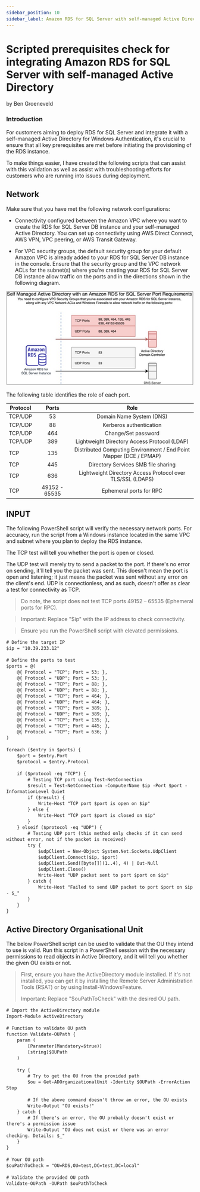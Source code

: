 ```yaml
---
sidebar_position: 10
sidebar_label: Amazon RDS for SQL Server with self-managed Active Directory
---
```


# Scripted prerequisites check for integrating Amazon RDS for SQL Server with self-managed Active Directory
by Ben Groeneveld

### Introduction

For customers aiming to deploy RDS for SQL Server and integrate it with a self-managed Active Directory for Windows Authentication, it's crucial to ensure that all key prerequisites are met before initiating the provisioning of the RDS instance.

To make things easier, I have created the following scripts that can assist with this validation as well as assist with troubleshooting efforts for customers who are running into issues during deployment.

## Network
Make sure that you have met the following network configurations:

- Connectivity configured between the Amazon VPC where you want to create the RDS for SQL Server DB instance and your self-managed Active Directory. You can set up connectivity using AWS Direct Connect, AWS VPN, VPC peering, or AWS Transit Gateway.

- For VPC security groups, the default security group for your default Amazon VPC is already added to your RDS for SQL Server DB instance in the console. Ensure that the security group and the VPC network ACLs for the subnet(s) where you're creating your RDS for SQL Server DB instance allow traffic on the ports and in the directions shown in the following diagram.

![IMAGE1](IMG/IMG01.png)

The following table identifies the role of each port.

|  Protocol | Ports | Role |
| ------------- |:-------------:| :-------------:|
| TCP/UDP |53  | Domain Name System (DNS) |
| TCP/UDP| 88|Kerberos authentication|
| TCP/UDP|464 | Change/Set password|
| TCP/UDP|389 | Lightweight Directory Access Protocol (LDAP)|
| TCP |135  | Distributed Computing Environment / End Point Mapper (DCE / EPMAP) |
| TCP|445|Directory Services SMB file sharing|
| TCP|636| Lightweight Directory Access Protocol over TLS/SSL (LDAPS)|
| TCP|49152 - 65535 | Ephemeral ports for RPC|

## INPUT
The following PowerShell script will verify the necessary network ports. For accuracy, run the script from a Windows instance located in the same VPC and subnet where you plan to deploy the RDS instance.

The TCP test will tell you whether the port is open or closed.

The UDP test will merely try to send a packet to the port. If there's no error on sending, it'll tell you the packet was sent. This doesn't mean the port is open and listening; it just means the packet was sent without any error on the client's end. UDP is connectionless, and as such, doesn't offer as clear a test for connectivity as TCP.

> Do note, the script does not test TCP ports 49152 – 65535 (Ephemeral ports for RPC).

> Important: Replace "$ip" with the IP address to check connectivity.

> Ensure you run the PowerShell script with elevated permissions.

```
# Define the target IP
$ip = "10.39.233.12"

# Define the ports to test
$ports = @(
    @{ Protocol = "TCP"; Port = 53; },
    @{ Protocol = "UDP"; Port = 53; },
    @{ Protocol = "TCP"; Port = 88; },
    @{ Protocol = "UDP"; Port = 88; },
    @{ Protocol = "TCP"; Port = 464; },
    @{ Protocol = "UDP"; Port = 464; },
    @{ Protocol = "TCP"; Port = 389; },
    @{ Protocol = "UDP"; Port = 389; },
    @{ Protocol = "TCP"; Port = 135; },
    @{ Protocol = "TCP"; Port = 445; },
    @{ Protocol = "TCP"; Port = 636; }
)

foreach ($entry in $ports) {
    $port = $entry.Port
    $protocol = $entry.Protocol
    
    if ($protocol -eq "TCP") {
        # Testing TCP port using Test-NetConnection
        $result = Test-NetConnection -ComputerName $ip -Port $port -InformationLevel Quiet
        if ($result) {
            Write-Host "TCP port $port is open on $ip"
        } else {
            Write-Host "TCP port $port is closed on $ip"
        }
    } elseif ($protocol -eq "UDP") {
        # Testing UDP port (this method only checks if it can send without error, not if the packet is received)
        try {
            $udpClient = New-Object System.Net.Sockets.UdpClient
            $udpClient.Connect($ip, $port)
            $udpClient.Send([byte[]](1..4), 4) | Out-Null
            $udpClient.Close()
            Write-Host "UDP packet sent to port $port on $ip"
        } catch {
            Write-Host "Failed to send UDP packet to port $port on $ip - $_"
        }
    }
}
```

## Active Directory Organisational Unit

The below PowerShell script can be used to validate that the OU they intend to use is valid. Run this script in a PowerShell session with the necessary permissions to read objects in Active Directory, and it will tell you whether the given OU exists or not.

> First, ensure you have the ActiveDirectory module installed. If it's not installed, you can get it by installing the Remote Server Administration Tools (RSAT) or by using Install-WindowsFeature.
> 
> Important: Replace "$ouPathToCheck" with the desired OU path.

```
# Import the ActiveDirectory module
Import-Module ActiveDirectory

# Function to validate OU path
function Validate-OUPath {
    param (
        [Parameter(Mandatory=$true)]
        [string]$OUPath
    )

    try {
        # Try to get the OU from the provided path
        $ou = Get-ADOrganizationalUnit -Identity $OUPath -ErrorAction Stop

        # If the above command doesn't throw an error, the OU exists
        Write-Output "OU exists!"
    } catch {
        # If there's an error, the OU probably doesn't exist or there's a permission issue
        Write-Output "OU does not exist or there was an error checking. Details: $_"
    }
}

# Your OU path
$ouPathToCheck = "OU=RDS,OU=test,DC=test,DC=local"

# Validate the provided OU path
Validate-OUPath -OUPath $ouPathToCheck
```
